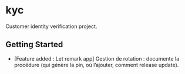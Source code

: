 # kyc

Customer identity verification project.

## Getting Started


- [Feature added : Let remark app]
  Gestion de rotation : documente la procédure (qui génère la pin, où l’ajouter, comment release update).
